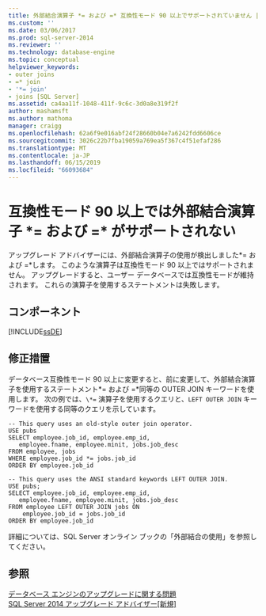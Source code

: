 ```yaml
---
title: 外部結合演算子 *= および =* 互換性モード 90 以上でサポートされていません |Microsoft Docs
ms.custom: ''
ms.date: 03/06/2017
ms.prod: sql-server-2014
ms.reviewer: ''
ms.technology: database-engine
ms.topic: conceptual
helpviewer_keywords:
- outer joins
- =* join
- '*= join'
- joins [SQL Server]
ms.assetid: ca4aa11f-1048-411f-9c6c-3d0a8e319f2f
author: mashamsft
ms.author: mathoma
manager: craigg
ms.openlocfilehash: 62a6f9e016abf24f28660b04e7a6242fdd6606ce
ms.sourcegitcommit: 3026c22b7fba19059a769ea5f367c4f51efaf286
ms.translationtype: MT
ms.contentlocale: ja-JP
ms.lasthandoff: 06/15/2019
ms.locfileid: "66093684"
---
```

# <a name="outer-join-operators--and--are-not-supported-in-90-or-later-compatibility-modes"></a>互換性モード 90 以上では外部結合演算子 \*= および =\* がサポートされない
  アップグレード アドバイザーには、外部結合演算子の使用が検出しました\*= および =\*します。 このような演算子は互換性モード 90 以上ではサポートされません。 アップグレードすると、ユーザー データベースでは互換性モードが維持されます。 これらの演算子を使用するステートメントは失敗します。  
  
## <a name="component"></a>コンポーネント  
 [!INCLUDE[ssDE](../../includes/ssde-md.md)]  
  
## <a name="corrective-action"></a>修正措置  
 データベース互換性モード 90 以上に変更すると、前に変更して、外部結合演算子を使用するステートメント\*= および =\*同等の OUTER JOIN キーワードを使用します。 次の例では、`\*=` 演算子を使用するクエリと、`LEFT OUTER JOIN` キーワードを使用する同等のクエリを示しています。  
  
```  
-- This query uses an old-style outer join operator.  
USE pubs  
SELECT employee.job_id, employee.emp_id,  
   employee.fname, employee.minit, jobs.job_desc  
FROM employee, jobs   
WHERE employee.job_id *= jobs.job_id  
ORDER BY employee.job_id  
  
-- This query uses the ANSI standard keywords LEFT OUTER JOIN.  
USE pubs;  
SELECT employee.job_id, employee.emp_id,  
   employee.fname, employee.minit, jobs.job_desc  
FROM employee LEFT OUTER JOIN jobs ON   
    employee.job_id = jobs.job_id  
ORDER BY employee.job_id  
```  
  
 詳細については、SQL Server オンライン ブックの「外部結合の使用」を参照してください。  
  
## <a name="see-also"></a>参照  
 [データベース エンジンのアップグレードに関する問題](../../../2014/sql-server/install/database-engine-upgrade-issues.md)   
 [SQL Server 2014 アップグレード アドバイザー&#91;新規&#93;](sql-server-2014-upgrade-advisor.md)  
  
  
